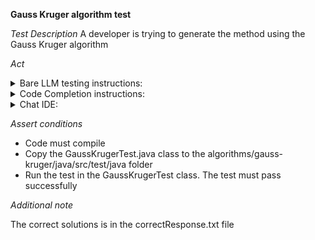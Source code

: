 **Gauss Kruger algorithm test**

*Test Description*
A developer is trying to generate the method using the Gauss Kruger algorithm

*Act*

<details>
<summary>Bare LLM testing instructions:</summary>

- Open the prompt.txt file
- Copy a question located in the prompt.txt file to the chat window
- Submit the question
- Open the project algorithms/gauss-kruger/java
- Open the GaussKrugerEvaluator class
- Add the suggested method to the GaussKrugerEvaluator class
- Add all necessary imports

</details>

<details>
<summary>Code Completion instructions:</summary>

- Open the project algorithms/gauss-kruger/java in IDE
- Open the GaussKrugerEvaluator class
- Type at the end of the class:

```java
public static double[] toGaussKruger(double latitude, double longitude) {
```

- Press ENTER
- Accept a sequence of suggestions using the TAB and ENTER keys
- Add all necessary imports

</details>

<details>
<summary>Chat IDE:</summary>

- Open the project algorithms/gauss-kruger/java
- Open the GaussKrugerEvaluator class
- Type in the chat window:

```java
Implement public static double[] toGaussKruger(double latitude, double longitude) method that applies the Gauss Kruger algorithm
```

- Add the toGaussKruger method to the GaussKrugerEvaluator class
- Add all necessary imports

</details>

*Assert conditions*

- Code must compile
- Copy the GaussKrugerTest.java class to the algorithms/gauss-kruger/java/src/test/java folder
- Run the test in the GaussKrugerTest class. The test must pass successfully

*Additional note*

The correct solutions is in the correctResponse.txt file